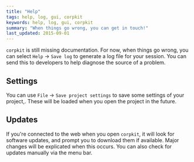 ```yaml
---
title: "Help"
tags: help, log, gui, corpkit
keywords: help, log, gui, corpkit
summary: "When things go wrong, you can get in touch!"
last_updated: 2015-09-01
---
```


`corpkit` is still missing documentation. For now, when things go wrong, you can select `Help` &rarr; `Save log` to generate a log file for your session. You can send this to developers to help diagnose the source of a problem.

## Settings

You can use `File` &rarr; `Save project settings` to save some settings of your project,. These will be loaded when you open the project in the future.

## Updates

If you're connected to the web when you open `corpkit`, it will look for software updates, and prompt you to download them if available. Major changes will be explicated when this occurs. You can also check for updates manually via the menu bar.
